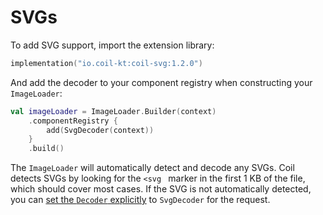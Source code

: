 # SVGs

To add SVG support, import the extension library:

```kotlin
implementation("io.coil-kt:coil-svg:1.2.0")
```

And add the decoder to your component registry when constructing your `ImageLoader`:

```kotlin
val imageLoader = ImageLoader.Builder(context)
    .componentRegistry {
        add(SvgDecoder(context))
    }
    .build()
```

The `ImageLoader` will automatically detect and decode any SVGs. Coil detects SVGs by looking for the `<svg ` marker in the first 1 KB of the file, which should cover most cases. If the SVG is not automatically detected, you can [set the `Decoder` explicitly](../api/coil-base/coil.request/-image-request/-builder/decoder/) to `SvgDecoder` for the request.

